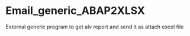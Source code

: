 # Email_generic_ABAP2XLSX
External generic program to get alv report and send it as attach excel file
